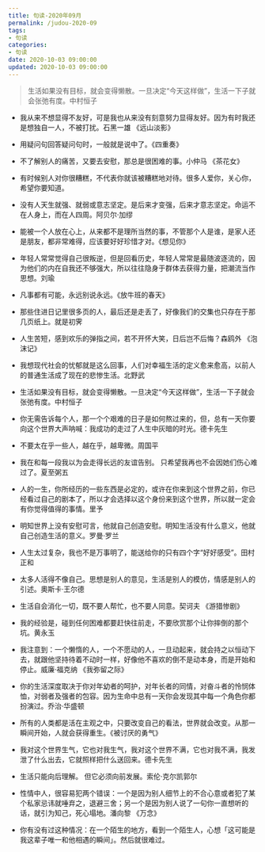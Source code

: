 ```yaml
---
title: 句读-2020年09月
permalink: /judou-2020-09
tags:
- 句读
categories:
- 句读
date: 2020-10-03 09:00:00
updated: 2020-10-03 09:00:00
---
```


> 生活如果没有目标，就会变得懒散。一旦决定“今天这样做”，生活一下子就会张弛有度。中村恒子

<!-- more -->

- 我从来不想显得不友好，可是我也从来没有刻意努力显得友好。因为有时我还是想独自一人，不被打扰。石黑一雄 《远山淡影》

- 用疑问句回答疑问句时，一般就是说中了。《四重奏》

- 不了解别人的痛苦，又要去安慰，那总是很困难的事。小仲马 《茶花女》

- 有时候别人对你很糟糕，不代表你就该被糟糕地对待。很多人爱你，关心你，希望你要知道。

- 没有人天生就强、就弱或意志坚定。是后来才变强，后来才意志坚定。命运不在人身上，而在人四周。阿贝尔·加缪

- 能被一个人放在心上，从来都不是理所当然的事，不管那个人是谁，是家人还是朋友，都非常难得，应该要好好珍惜才对。《想见你》

- 年轻人常常觉得自己很叛逆，但是回看历史，年轻人常常是最随波逐流的，因为他们的内在自我还不够强大，所以往往隐身于群体去获得力量，把潮流当作思想。刘瑜

- 凡事都有可能，永远别说永远。《放牛班的春天》

- 那些住进日记里很多页的人，最后还是走丢了，好像我们的交集也只存在于那几页纸上。就是初霁

- 人生苦短，感到欢乐的弹指之间，若不开怀大笑，日后岂不后悔？森鸥外 《泡沫记》

- 我想现代社会的忧郁就是这么回事，人们对幸福生活的定义愈来愈高，以前人的普通生活成了现在的悲惨生活。北野武

- 生活如果没有目标，就会变得懒散。一旦决定“今天这样做”，生活一下子就会张弛有度。中村恒子

- 你无需告诉每个人，那一个个艰难的日子是如何熬过来的，但，总有一天你要向这个世界大声呐喊：我成功的走过了人生中灰暗的时光。德卡先生

- 不要太在乎一些人，越在乎，越卑微。周国平

- 我在和每一段我以为会走得长远的友谊告别。 只希望我再也不会因她们伤心难过了。夏至粥五

- 人的一生，你所经历的一些东西是必定的，或许在你来到这个世界之前，你已经看过自己的剧本了，所以才会选择以这个身份来到这个世界，所以就一定会有你觉得值得的事情。里予

- 明知世界上没有安慰可言，他就自己创造安慰。明知生活没有什么意义，他就自己创造生活的意义。罗曼·罗兰

- 人生太过复杂，我也不是万事明了，能送给你的只有四个字“好好感受”。田村正和

- 太多人活得不像自己。思想是别人的意见，生活是别人的模仿，情感是别人的引述。奧斯卡·王尔德

- 生活自会消化一切，既不要人帮忙，也不要人同意。契诃夫 《游猎惨剧》

- 我的经验是，碰到任何困难都要赶快往前走，不要欣赏那个让你摔倒的那个坑。 ​​​​黄永玉

- 我注意到：一个懒惰的人，一个不愿动的人，一旦动起来，就会持之以恒动下去，就跟他坚持待着不动时一样，好像他不喜欢的倒不是动本身，而是开始和停止。威廉·福克纳 《我弥留之际》

- 你的生活深度取决于你对年幼者的呵护，对年长者的同情，对奋斗者的怜悯体恤，对弱者及强者的包容。因为生命中总有一天你会发现其中每一个角色你都扮演过。乔治·华盛顿

- 所有的人类都是活在主观之中，只要改变自己的看法，世界就会改变。从那一瞬间开始，人就会获得重生。《被讨厌的勇气》

- 我对这个世界生气，它也对我生气，我对这个世界不满，它也对我不满，我发泄了什么出去，它就照样把什么送回来。德卡先生

- 生活只能向后理解。 但它必须向前发展。索伦·克尔凯郭尔

- 性情中人，很容易犯两个错误：一个是因为别人细节上的不合心意或者犯了某个私家忌讳就唾弃之，退避三舍；另一个是因为别人说了一句你一直想听的话，就引为知己，死心塌地。潘向黎 《万念》

- 你有没有过这种情况：在一个陌生的地方，看到一个陌生人，心想「这可能是我这辈子唯一和他相遇的瞬间」。然后就很难过。

